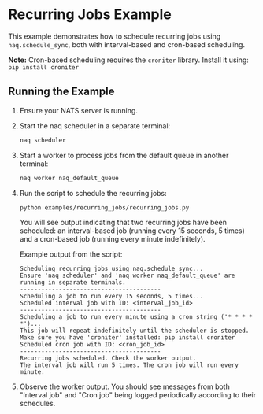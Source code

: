 # Recurring Jobs Example

This example demonstrates how to schedule recurring jobs using `naq.schedule_sync`, both with interval-based and cron-based scheduling.

**Note:** Cron-based scheduling requires the `croniter` library. Install it using: `pip install croniter`

## Running the Example

1.  Ensure your NATS server is running.
2.  Start the naq scheduler in a separate terminal:
    ```bash
    naq scheduler
    ```
3.  Start a worker to process jobs from the default queue in another terminal:
    ```bash
    naq worker naq_default_queue
    ```
4.  Run the script to schedule the recurring jobs:
    ```bash
    python examples/recurring_jobs/recurring_jobs.py
    ```
    You will see output indicating that two recurring jobs have been scheduled: an interval-based job (running every 15 seconds, 5 times) and a cron-based job (running every minute indefinitely).

    Example output from the script:
    ```
    Scheduling recurring jobs using naq.schedule_sync...
    Ensure 'naq scheduler' and 'naq worker naq_default_queue' are running in separate terminals.
    ----------------------------------------
    Scheduling a job to run every 15 seconds, 5 times...
    Scheduled interval job with ID: <interval_job_id>
    ----------------------------------------
    Scheduling a job to run every minute using a cron string ('* * * * *')...
    This job will repeat indefinitely until the scheduler is stopped.
    Make sure you have 'croniter' installed: pip install croniter
    Scheduled cron job with ID: <cron_job_id>
    ----------------------------------------
    Recurring jobs scheduled. Check the worker output.
    The interval job will run 5 times. The cron job will run every minute.
    ```

5.  Observe the worker output. You should see messages from both "Interval job" and "Cron job" being logged periodically according to their schedules.